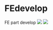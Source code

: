 # FEdevelop
FE part develop
<img src="https://img.shields.io/badge/ReactJS-61DAFB?style=flat-square&logo=React&logoColor=white"/>
<img src="https://img.shields.io/badge/ReactRouter-CA4245?style=flat-square&logo=ReactRouter&logoColor=white"/>
